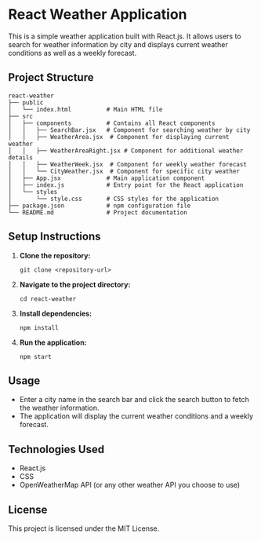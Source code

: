 # React Weather Application

This is a simple weather application built with React.js. It allows users to search for weather information by city and displays current weather conditions as well as a weekly forecast.

## Project Structure

```
react-weather
├── public
│   └── index.html          # Main HTML file
├── src
│   ├── components          # Contains all React components
│   │   ├── SearchBar.jsx   # Component for searching weather by city
│   │   ├── WeatherArea.jsx  # Component for displaying current weather
│   │   ├── WeatherAreaRight.jsx # Component for additional weather details
│   │   ├── WeatherWeek.jsx  # Component for weekly weather forecast
│   │   └── CityWeather.jsx  # Component for specific city weather
│   ├── App.jsx             # Main application component
│   ├── index.js            # Entry point for the React application
│   └── styles
│       └── style.css       # CSS styles for the application
├── package.json            # npm configuration file
└── README.md               # Project documentation
```

## Setup Instructions

1. **Clone the repository:**
   ```
   git clone <repository-url>
   ```

2. **Navigate to the project directory:**
   ```
   cd react-weather
   ```

3. **Install dependencies:**
   ```
   npm install
   ```

4. **Run the application:**
   ```
   npm start
   ```

## Usage

- Enter a city name in the search bar and click the search button to fetch the weather information.
- The application will display the current weather conditions and a weekly forecast.

## Technologies Used

- React.js
- CSS
- OpenWeatherMap API (or any other weather API you choose to use)

## License

This project is licensed under the MIT License.